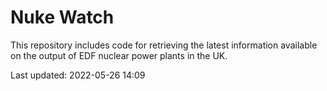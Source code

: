 # Nuke Watch

This repository includes code for retrieving the latest information available on the output of EDF nuclear power plants in the UK.

Last updated: 2022-05-26 14:09